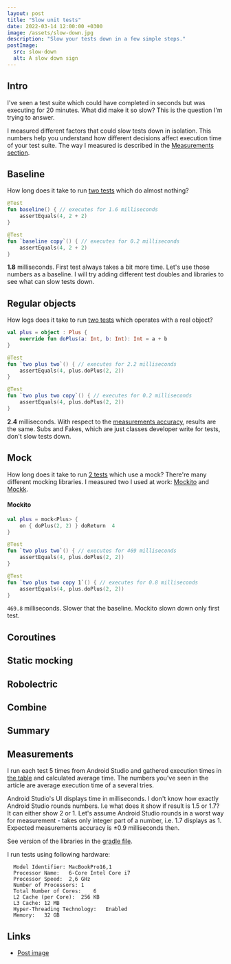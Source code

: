 ```yaml
---
layout: post
title: "Slow unit tests"
date: 2022-03-14 12:00:00 +0300
image: /assets/slow-down.jpg
description: "Slow your tests down in a few simple steps."
postImage:
  src: slow-down
  alt: A slow down sign
---
```

## Intro

I've seen a test suite which could have completed in seconds but was executing for 20 minutes.
What did make it so slow?
This is the question I'm trying to answer.


I measured different factors that could slow tests down in isolation.
This numbers help you understand how different decisions affect execution time of your test suite. The way I measured is described in the [Measurements section](#measurements).

## Baseline

How long does it take to run [two tests](https://github.com/VysotskiVadim/slow-unit-tests/blob/main/app/src/test/java/dev/vadzimv/slowtests/Baseline.kt) which do almost nothing?

```kotlin
@Test
fun baseline() { // executes for 1.6 milliseconds
    assertEquals(4, 2 + 2)
}

@Test
fun `baseline copy`() { // executes for 0.2 milliseconds
    assertEquals(4, 2 + 2)
}
```

**1.8** milliseconds. First test always takes a bit more time.
Let's use those numbers as a baseline.
I will try adding different test doubles and libraries to see what can slow tests down.

## Regular objects

How logs does it take to run [two tests](https://github.com/VysotskiVadim/slow-unit-tests/blob/main/app/src/test/java/dev/vadzimv/slowtests/Objects.kt) which operates with a real object?

```kotlin
val plus = object : Plus {
    override fun doPlus(a: Int, b: Int): Int = a + b
}

@Test
fun `two plus two`() { // executes for 2.2 milliseconds
    assertEquals(4, plus.doPlus(2, 2))
}

@Test
fun `two plus two copy`() { // executes for 0.2 milliseconds
    assertEquals(4, plus.doPlus(2, 2))
}
```

**2.4** milliseconds. With respect to the [measurements accuracy](#measurements), results are the same. Subs and Fakes, which are just classes developer write for tests, don't slow tests down.

## Mock

How long does it take to run [2 tests](https://github.com/VysotskiVadim/slow-unit-tests/blob/main/app/src/test/java/dev/vadzimv/slowtests/ObjectMockingMockito.kt) which use a mock?
There're many different mocking libraries.
I measured two I used at work: [Mockito](https://github.com/mockito/mockito-kotlin) and [Mockk](https://mockk.io/).

#### Mockito

```kotlin
val plus = mock<Plus> {
    on { doPlus(2, 2) } doReturn  4
}

@Test
fun `two plus two`() { // executes for 469 milliseconds
    assertEquals(4, plus.doPlus(2, 2))
}

@Test
fun `two plus two copy 1`() { // executes for 0.8 milliseconds
    assertEquals(4, plus.doPlus(2, 2))
}
```

`469.8` milliseconds. Slower that the baseline. Mockito slown down only first test.  

## Coroutines
## Static mocking
## Robolectric
## Combine
## Summary
## Measurements

I run each test 5 times from Android Studio and gathered execution times in [the table](https://docs.google.com/spreadsheets/d/e/2PACX-1vQb3HN-M4jj417zp1hl77S2at7_3YUfbdMFZhpWLRjVKRBlRFmibZDS8KDidZlMmEBVuQ990FltpSv8/pubhtml) and calculated average time.
The numbers you've seen in the article are average execution time of a several tries.

Android Studio's UI displays time in milliseconds.
I don't know how exactly Android Studio rounds numbers.
I.e what does it show if result is 1.5 or 1.7?
It can either show 2 or 1.
Let's assume Android Studio rounds in a worst way for measurement - takes only integer part of a number, i.e. 1.7 displays as 1.
Expected measurements accuracy is ±0.9 milliseconds then.

See version of the libraries in the [gradle file](https://github.com/VysotskiVadim/slow-unit-tests/blob/main/app/build.gradle#L40).

I run tests using following hardware:
```
  Model Identifier:	MacBookPro16,1
  Processor Name:	6-Core Intel Core i7
  Processor Speed:	2,6 GHz
  Number of Processors:	1
  Total Number of Cores:	6
  L2 Cache (per Core):	256 KB
  L3 Cache:	12 MB
  Hyper-Threading Technology:	Enabled
  Memory:	32 GB
```

## Links
* [Post image](https://www.flickr.com/photos/88158306@N03/45968616764/)